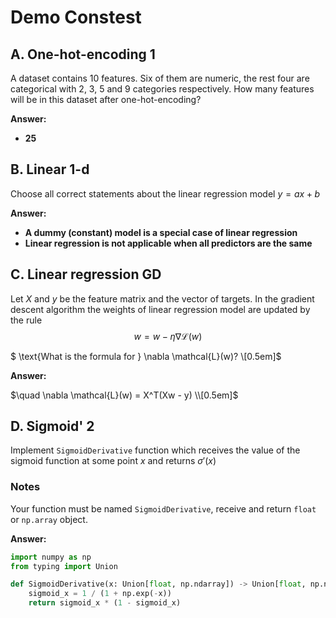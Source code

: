 # Demo Constest

## A. One-hot-encoding 1

A dataset contains 10 features. Six of them are numeric, the rest four are categorical with 2, 3, 5 and 9 categories respectively. How many features will be in this dataset after one-hot-encoding?

__Answer:__
* __25__

## B. Linear 1-d

Choose all correct statements about the linear regression model $y = ax + b$

__Answer:__

* __A dummy (constant) model is a special case of linear regression__
* __Linear regression is not applicable when all predictors are the same__

## C. Linear regression GD

Let $X$ and $y$ be the feature matrix and the vector of targets. In the gradient descent algorithm the weights of linear regression model are updated by the rule 
$$w = w - \eta \nabla \mathcal{L}(w)$$


$
\text{What is the formula for } \nabla \mathcal{L}(w)? \\[0.5em]$

__Answer:__

$\quad \nabla \mathcal{L}(w) = X^T(Xw - y) \\[0.5em]$


## D. Sigmoid' 2

Implement `SigmoidDerivative` function which receives the value of the sigmoid function at some point $x$ and returns $\sigma'(x)$


### Notes
Your function must be named `SigmoidDerivative`, receive and return `float` or `np.array` object.

__Answer:__

```python
import numpy as np
from typing import Union

def SigmoidDerivative(x: Union[float, np.ndarray]) -> Union[float, np.ndarray]:
    sigmoid_x = 1 / (1 + np.exp(-x))
    return sigmoid_x * (1 - sigmoid_x)

```
